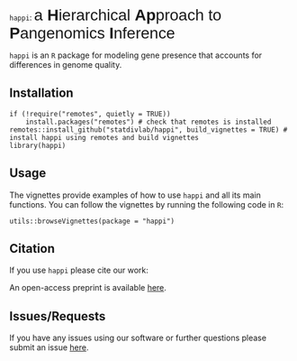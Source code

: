 
<!-- README.md is generated from README.Rmd. Please edit that file -->

`happi`: <span style="font-family:Arial; font-size:2em;"> a **H**ierarchical
**Ap**proach to **P**angenomics **I**nference</span>

`happi` is an `R` package for modeling gene presence that accounts for differences in genome quality. 

## Installation

    if (!require("remotes", quietly = TRUE))
        install.packages("remotes") # check that remotes is installed
    remotes::install_github("statdivlab/happi", build_vignettes = TRUE) # install happi using remotes and build vignettes
    library(happi)

## Usage

The vignettes provide examples of how to use `happi` and all its main
functions. You can follow the vignettes by running the following code in
`R`:

    utils::browseVignettes(package = "happi")

## Citation

If you use `happi` please cite our work:

An open-access preprint is available [here](https://www.biorxiv.org/content/10.1101/2022.04.26.489591v1).

## Issues/Requests

If you have any issues using our software or further questions please
submit an issue [here](https://github.com/statdivlab/happi/issues).
